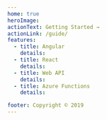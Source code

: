 ```yaml
---
home: true
heroImage:
actionText: Getting Started →
actionLink: /guide/
features:
  - title: Angular
    details:
  - title: React
    details:
  - title: Web API
    details:
  - title: Azure Functions
    details:

footer: Copyright © 2019
---
```

